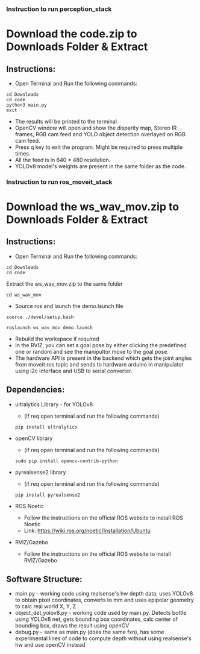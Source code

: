 ### Instruction to run perception_stack
# Download the code.zip to Downloads Folder & Extract
## Instructions:
 - Open Terminal and Run the following commands:
 ```
 cd Downloads
 cd code
 python3 main.py
 exit
 ```
 - The results will be printed to the terminal
 - OpenCV window will open and show the disparity map, Stereo IR frames, RGB cam feed and YOLO object detection overlayed on RGB cam feed.
 - Press q key to exit the program. Might be required to press multiple times. 
 - All the feed is in 640 * 480 resolution.
 - YOLOv8 model's weights are present in the same folder as the code.


### Instruction to run ros_moveit_stack
# Download the ws_wav_mov.zip to Downloads Folder & Extract
## Instructions:
 - Open Terminal and Run the following commands:
 ```
 cd Downloads
 cd code
 ```
 Extract the ws_wav_mov.zip to the same folder
 ```
 cd ws_wav_mov
 ```
 - Source ros and launch the demo.launch file
 ```
 source ./devel/setup.bash
 ```
 ```
 roslaunch ws_wav_mov demo.launch
 ```
 - Rebuild the workspace if required
 - In the RVIZ, you can set a goal pose by either clicking the predefined one or random and see the manipultor move to the goal pose.
 - The hardware API is present in the backend which gets the joint angles from moveit ros topic and sends to hardware arduino in manipulator using i2c interface and USB to serial converter.


## Dependencies:
 - ultralytics Library - for YOLOv8
    - (if req open terminal and run the following commands)
    ```
    pip install ultralytics
    ```

 - openCV library
    - (if req open terminal and run the following commands)
    ```
    sudo pip install opencv-contrib-python
    ```

 - pyrealsense2 library
    - (if req open terminal and run the following commands)
    ```
    pip install pyrealsense2
    ```

 - ROS Noetic
    - Follow the instructions on the official ROS website to install ROS Noetic
    - Link: https://wiki.ros.org/noetic/Installation/Ubuntu

 - RVIZ/Gazebo
    - Follow the instructions on the official ROS website to install RVIZ/Gazebo


## Software Structure:
 - main.py - working code using realsense's hw depth data, uses YOLOv8 to obtain pixel coordinates, converts to mm and uses epipolar geometry to calc real world X, Y, Z
 - object_det_yolov8.py - working code used by main.py. Detects bottle using YOLOv8 net, gets bounding box coordinates, calc center of bounding box, draws the result using openCV
 - debug.py - same as main.py (does the same fxn), has some experimental lines of code to compute depth without using realsense's hw and use openCV instead